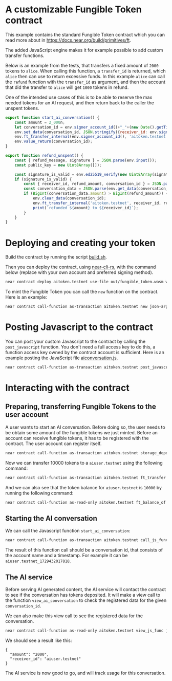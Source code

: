 # A customizable Fungible Token contract

This example contains the standard Fungible Token contract which you can read more about in https://docs.near.org/build/primitives/ft.

The added JavaScript engine makes it for example possible to add custom transfer functions.

Below is an example from the tests, that transfers a fixed amount of `2000` tokens to `alice`. When calling this function, a `transfer_id` is returned, which `alice` then can use to return excessive funds. In this example `alice` can call the `refund` function with the `transfer_id` as argument, and then the account that did the transfer to `alice` will get `1000` tokens in refund.

One of the intended use cases of this is to be able to reserve the max needed tokens for an AI request, and then return back to the caller the unspent tokens.

```javascript
export function start_ai_conversation() {
    const amount = 2_000n;
    let conversation_id = env.signer_account_id()+"_"+(new Date().getTime());
    env.set_data(conversation_id, JSON.stringify({receiver_id: env.signer_account_id(), amount: amount.toString() }));
    env.ft_transfer_internal(env.signer_account_id(), 'aitoken.testnet', amount.toString());
    env.value_return(conversation_id);
}

export function refund_unspent() {
    const { refund_message, signature } = JSON.parse(env.input());
    const public_key = new Uint8Array([]);

    const signature_is_valid = env.ed25519_verify(new Uint8Array(signature), new Uint8Array(env.sha256_utf8(refund_message)) , public_key);
    if (signature_is_valid) {
        const { receiver_id, refund_amount, conversation_id } = JSON.parse(refund_message);
        const conversation_data = JSON.parse(env.get_data(conversation_id));
        if (BigInt(conversation_data.amount) > BigInt(refund_amount)) {
            env.clear_data(conversation_id);
            env.ft_transfer_internal('aitoken.testnet', receiver_id, refund_amount);            
            print(`refunded ${amount} to ${receiver_id}`);
        }
    }
}
```

# Deploying and creating your token

Build the contract by running the script [build.sh](./build.sh).

Then you can deploy the contract, using [near-cli-rs](https://github.com/near/near-cli-rs), with the command below (replace with your own account and preferred signing method).

```bash
near contract deploy aitoken.testnet use-file out/fungible_token.wasm without-init-call network-config testnet sign-with-keychain send
```

To mint the Fungible Token you can call the `new` function on the contract. Here is an example:

```bash
near contract call-function as-transaction aitoken.testnet new json-args '{"owner_id": "aitoken.testnet", "total_supply": "999999999999", "metadata": { "spec": "ft-1.0.0","name": "W-awesome AI token","symbol": "WASMAI","decimals": 6}}' prepaid-gas '100.0 Tgas' attached-deposit '0 NEAR' sign-as aitoken.testnet network-config testnet sign-with-keychain send
```

# Posting Javascript to the contract

You can post your custom Javascript to the contract by calling the `post_javascript` function. You don't need a full access key to do this, a function access key owned by the contract account is sufficient. Here is an example posting the JavaScript file [aiconversation.js](./e2e/aiconversation.js).

```bash
near contract call-function as-transaction aitoken.testnet post_javascript json-args "$(jq -Rs '{javascript: .}' < e2e/aiconversation.js)" prepaid-gas '100.0 Tgas' attached-deposit '0 NEAR' sign-as aitoken.testnet network-config testnet sign-with-keychain send
```

# Interacting with the contract

## Preparing, transferring Fungible Tokens to the user account

A user wants to start an AI conversation. Before doing so, the user needs to be obtain some amount of the fungible tokens we just minted. Before an account can receive fungible tokens, it has to be registered with the contract. The user account can register itself.

```bash
near contract call-function as-transaction aitoken.testnet storage_deposit json-args '{"account_id": "aiuser.testnet"}' prepaid-gas '100.0 Tgas' attached-deposit '0.01 near' sign-as aiuser.testnet network-config testnet sign-with-keychain send
```

Now we can transfer 10000 tokens to a `aiuser.testnet` using the following command:

```bash
near contract call-function as-transaction aitoken.testnet ft_transfer json-args '{"receiver_id": "aiuser.testnet", "amount": "10000"}' prepaid-gas '100.0 Tgas' attached-deposit '1 yoctonear' sign-as aitoken.testnet network-config testnet sign-with-keychain send
```

And we can also see that the token balance for `aiuser.testnet` is `10000` by running the following command:

```bash
near contract call-function as-read-only aitoken.testnet ft_balance_of json-args '{"account_id": "aiuser.testnet"}' network-config testnet now
```

## Starting the AI conversation

We can call the Javascript function `start_ai_conversation`:

```bash
near contract call-function as-transaction aitoken.testnet call_js_func json-args '{"function_name": "start_ai_conversation"}' prepaid-gas '100.0 Tgas' attached-deposit '0 NEAR' sign-as aiuser.testnet network-config testnet sign-with-keychain send
```

The result of this function call should be a conversation id, that consists of the account name and a timestamp. For example it can be `aiuser.testnet_1729432017818`.

## The AI service

Before serving AI generated content, the AI service will contact the contract to see if the conversation has tokens deposited. It will make a view call to the function `view_ai_conversation` to check the registered data for the given `conversation_id`.

We can also make this view call to see the registered data for the conversation.

```bash
near contract call-function as-read-only aitoken.testnet view_js_func json-args '{"function_name": "view_ai_conversation", "conversation_id": "aiuser.testnet_1729432017818"}' network-config testnet now
```

We should see a result like this:

```
{
  "amount": "2000",
  "receiver_id": "aiuser.testnet"
}
```

The AI service is now good to go, and will track usage for this conversation.
